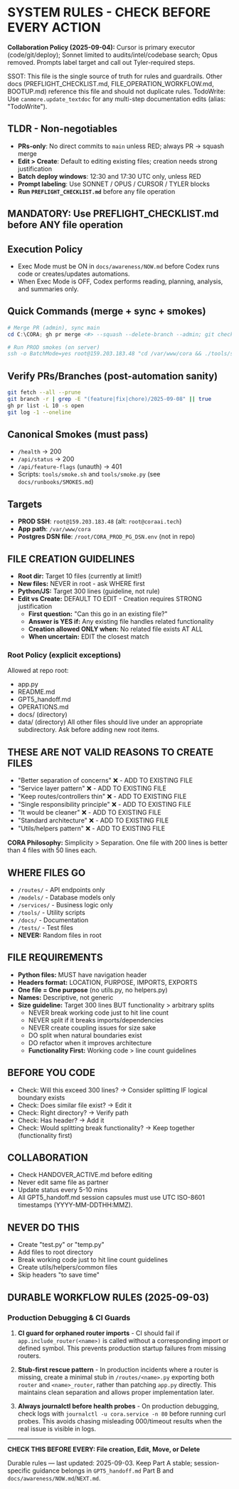# SYSTEM RULES - CHECK BEFORE EVERY ACTION

**Collaboration Policy (2025-09-04):** Cursor is primary executor (code/git/deploy); Sonnet limited to audits/intel/codebase search; Opus removed. Prompts label target and call out Tyler-required steps.

SSOT: This file is the single source of truth for rules and guardrails. Other docs (PREFLIGHT_CHECKLIST.md, FILE_OPERATION_WORKFLOW.md, BOOTUP.md) reference this file and should not duplicate rules.
TodoWrite: Use `canmore.update_textdoc` for any multi-step documentation edits (alias: "TodoWrite").

## TLDR - Non-negotiables
- **PRs-only**: No direct commits to `main` unless RED; always PR -> squash merge
- **Edit > Create**: Default to editing existing files; creation needs strong justification
- **Batch deploy windows**: 12:30 and 17:30 UTC only, unless RED
- **Prompt labeling**: Use SONNET / OPUS / CURSOR / TYLER blocks
- **Run `PREFLIGHT_CHECKLIST.md`** before any file operation

## MANDATORY: Use PREFLIGHT_CHECKLIST.md before ANY file operation

## Execution Policy
- Exec Mode must be ON in `docs/awareness/NOW.md` before Codex runs code or creates/updates automations.
- When Exec Mode is OFF, Codex performs reading, planning, analysis, and summaries only.

## Quick Commands (merge + sync + smokes)
```powershell
# Merge PR (admin), sync main
cd C:\CORA; gh pr merge <#> --squash --delete-branch --admin; git checkout main; git pull --prune

# Run PROD smokes (on server)
ssh -o BatchMode=yes root@159.203.183.48 "cd /var/www/cora && ./tools/smoke.sh --base-url http://127.0.0.1:8000 --retries 3 --timeout 5 && python3 tools/smoke.py --base-url http://127.0.0.1:8000 --retries 3 --timeout 5 --json"
```

## Verify PRs/Branches (post-automation sanity)
```bash
git fetch --all --prune
git branch -r | grep -E "(feature|fix|chore)/2025-09-08" || true
gh pr list -L 10 -s open
git log -1 --oneline
```

## Canonical Smokes (must pass)
- `/health` → 200
- `/api/status` → 200
- `/api/feature-flags` (unauth) → 401
- Scripts: `tools/smoke.sh` and `tools/smoke.py` (see `docs/runbooks/SMOKES.md`)

## Targets
- **PROD SSH**: `root@159.203.183.48` (alt: `root@coraai.tech`)
- **App path**: `/var/www/cora`
- **Postgres DSN file**: `/root/CORA_PROD_PG_DSN.env` (not in repo)

## FILE CREATION GUIDELINES
- **Root dir:** Target 10 files (currently at limit!)
- **New files:** NEVER in root - ask WHERE first
- **Python/JS:** Target 300 lines (guideline, not rule)
- **Edit vs Create:** DEFAULT TO EDIT - Creation requires STRONG justification
  - **First question:** "Can this go in an existing file?"
  - **Answer is YES if:** Any existing file handles related functionality
  - **Creation allowed ONLY when:** No related file exists AT ALL
  - **When uncertain:** EDIT the closest match

### Root Policy (explicit exceptions)
Allowed at repo root:
- app.py
- README.md
- GPT5_handoff.md
- OPERATIONS.md
- docs/ (directory)
- data/ (directory)
All other files should live under an appropriate subdirectory. Ask before adding new root items.

## THESE ARE NOT VALID REASONS TO CREATE FILES
- "Better separation of concerns" ❌ - ADD TO EXISTING FILE
- "Service layer pattern" ❌ - ADD TO EXISTING FILE  
- "Keep routes/controllers thin" ❌ - ADD TO EXISTING FILE
- "Single responsibility principle" ❌ - ADD TO EXISTING FILE
- "It would be cleaner" ❌ - ADD TO EXISTING FILE
- "Standard architecture" ❌ - ADD TO EXISTING FILE
- "Utils/helpers pattern" ❌ - ADD TO EXISTING FILE

**CORA Philosophy:** Simplicity > Separation. One file with 200 lines is better than 4 files with 50 lines each.

## WHERE FILES GO
- `/routes/` - API endpoints only
- `/models/` - Database models only
- `/services/` - Business logic only
- `/tools/` - Utility scripts
- `/docs/` - Documentation
- `/tests/` - Test files
- **NEVER:** Random files in root

## FILE REQUIREMENTS  
- **Python files:** MUST have navigation header
- **Headers format:** LOCATION, PURPOSE, IMPORTS, EXPORTS
- **One file = One purpose** (no utils.py, no helpers.py)
- **Names:** Descriptive, not generic
- **Size guideline:** Target 300 lines BUT functionality > arbitrary splits
  - NEVER break working code just to hit line count
  - NEVER split if it breaks imports/dependencies
  - NEVER create coupling issues for size sake
  - DO split when natural boundaries exist
  - DO refactor when it improves architecture
  - **Functionality First:** Working code > line count guidelines

## BEFORE YOU CODE
- Check: Will this exceed 300 lines? → Consider splitting IF logical boundary exists
- Check: Does similar file exist? → Edit it
- Check: Right directory? → Verify path
- Check: Has header? → Add it
- Check: Would splitting break functionality? → Keep together (functionality first)

## COLLABORATION
- Check HANDOVER_ACTIVE.md before editing
- Never edit same file as partner
- Update status every 5-10 mins
- All GPT5_handoff.md session capsules must use UTC ISO-8601 timestamps (YYYY-MM-DDTHH:MMZ).

## NEVER DO THIS
- Create "test.py" or "temp.py" 
- Add files to root directory
- Break working code just to hit line count guidelines
- Create utils/helpers/common files
- Skip headers "to save time"

## DURABLE WORKFLOW RULES (2025-09-03)

### Production Debugging & CI Guards
1. **CI guard for orphaned router imports** - CI should fail if `app.include_router(<name>)` is called without a corresponding import or defined symbol. This prevents production startup failures from missing routers.

2. **Stub-first rescue pattern** - In production incidents where a router is missing, create a minimal stub in `/routes/<name>.py` exporting both `router` and `<name>_router`, rather than patching `app.py` directly. This maintains clean separation and allows proper implementation later.

3. **Always journalctl before health probes** - On production debugging, check logs with `journalctl -u cora.service -n 80` before running curl probes. This avoids chasing misleading 000/timeout results when the real issue is visible in logs.

---
**CHECK THIS BEFORE EVERY: File creation, Edit, Move, or Delete**

Durable rules — last updated: 2025-09-03. Keep Part A stable; session-specific guidance belongs in `GPT5_handoff.md` Part B and `docs/awareness/NOW.md`/`NEXT.md`.
